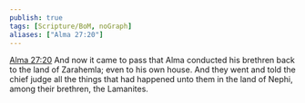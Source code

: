 ```yaml
---
publish: true
tags: [Scripture/BoM, noGraph]
aliases: ["Alma 27:20"]
---
```

[Alma 27:20](https://churchofjesuschrist.org/study/scriptures/bofm/alma/27?lang=eng&id=p20#p20) And now it came to pass that Alma conducted his brethren back to the land of Zarahemla; even to his own house. And they went and told the chief judge all the things that had happened unto them in the land of Nephi, among their brethren, the Lamanites.
